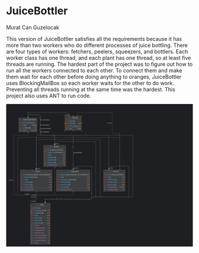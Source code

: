 # JuiceBottler

Murat Can Guzelocak

This version of JuiceBottler satisfies all the requirements because it has more than two workers who do different processes of juice bottling. There are four types of workers: fetchers, peelers, squeezers, and bottlers. Each worker class has one thread, and each plant has one thread, so at least five threads are running. The hardest part of the project was to figure out how to run all the workers
connected to each other. To connect them and make them wait for each other before doing anything to oranges, JuiceBottler uses BlockingMailBox so each worker waits for the other to do work. Preventing all threads running at the same time was the hardest. This project also uses ANT to run code. 

![UML](docs/UML.png)
